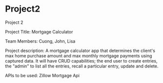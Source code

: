 # Project2

Project 2

Project Title: Mortgage Calculator 

Team Members: Cuong, John, Lisa

Project description: A mortgage calculator app that determines the client's max home purchase amount and max monthly mortgage payments using captured data. It will have CRUD capabilities; the end user to create entries, the "admin" to list all the entries, recall a particular entry, update and delete. 

APIs to be used: Zillow Mortgage Api
